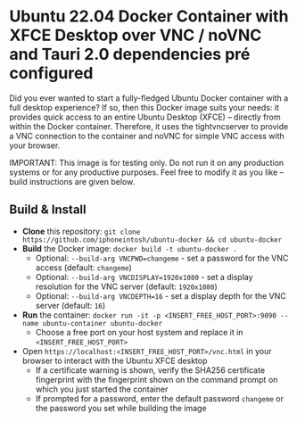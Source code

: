 # Ubuntu 22.04 Docker Container with XFCE Desktop over VNC / noVNC and Tauri 2.0 dependencies pré configured

Did you ever wanted to start a fully-fledged Ubuntu Docker container with a full desktop experience?
If so, then this Docker image suits your needs: it provides quick access to an entire Ubuntu Desktop (XFCE) – directly from within the Docker container.
Therefore, it uses the tightvncserver to provide a VNC connection to the container and noVNC for simple VNC access with your browser.

IMPORTANT:
This image is for testing only.
Do not run it on any production systems or for any productive purposes.
Feel free to modify it as you like – build instructions are given below.

## Build & Install

- **Clone** this repository: `git clone https://github.com/iphoneintosh/ubuntu-docker && cd ubuntu-docker`
- **Build** the Docker image: `docker build -t ubuntu-docker .`
  - Optional: `--build-arg VNCPWD=changeme` - set a password for the VNC access (default: `changeme`)
  - Optional: `--build-arg VNCDISPLAY=1920x1080` - set a display resolution for the VNC server (default: `1920x1080`)
  - Optional: `--build-arg VNCDEPTH=16` - set a display depth for the VNC server (default: `16`)
- **Run** the container: `docker run -it -p <INSERT_FREE_HOST_PORT>:9090 --name ubuntu-container ubuntu-docker`
  - Choose a free port on your host system and replace it in `<INSERT_FREE_HOST_PORT>`
- Open `https://localhost:<INSERT_FREE_HOST_PORT>/vnc.html` in your browser to interact with the Ubuntu XFCE desktop
  - If a certificate warning is shown, verify the SHA256 certificate fingerprint with the fingerprint shown on the command prompt on which you just started the container
  - If prompted for a password, enter the default password `changeme` or the password you set while building the image
